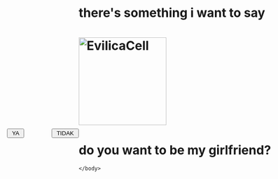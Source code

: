 <html>
<head>
<title> Hay Cantik </title>

<script type="text/javascript">
flag=1
function f1()
{
    alert("Thanks Udah pilih Jawaban YA")
}
function f()
{
    if(flag==1)
        {
            Bn.style.top=400
            Bn.style.left=300
            flag=2
        }
    else if(flag==2)
        {
            Bn.style.top=400
            Bn.style.left=50
            flag=3
        }
    else if(flag==3)
        {
            Bn.style.top=370
            Bn.style.left=166
            flag=1
        }
}
</script>

</head>
<body>
<h1> there's something i want to say <h1>
<img alt="EvilicaCell" src="https://www.icegif.com/wp-content/uploads/icegif-4798.gif" height="200" />
<h1 style="#">do you want to be my girlfriend?</h1>
<div id="By" style="position:absolute; left:64px; top:370px; width:210px;
height:210px;">
<input type="button" value=" YA " onClick="f1()" />
</div>
<div ID="Bn" style="position:absolute; left:166px; top:370px; width:210px; height:210px;">
<input type="button" value=" TIDAK " onMouseOver="f()" />
</div>

    </body>
</html>
